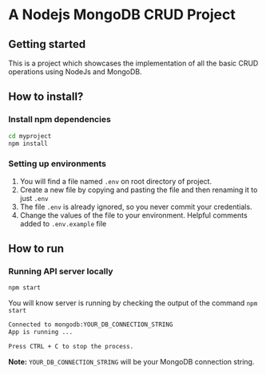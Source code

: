 # A Nodejs MongoDB CRUD Project

## Getting started
This is a project which showcases the implementation of all the basic CRUD operations using NodeJs and MongoDB.

## How to install?
### Install npm dependencies
```bash
cd myproject
npm install
```

### Setting up environments

1.  You will find a file named `.env` on root directory of project.
2.  Create a new file by copying and pasting the file and then renaming it to just `.env`
3.  The file `.env` is already ignored, so you never commit your credentials.
4.  Change the values of the file to your environment. Helpful comments added to `.env.example` file 

## How to run

### Running  API server locally

```bash
npm start
```

You will know server is running by checking the output of the command `npm start`

```bash
Connected to mongodb:YOUR_DB_CONNECTION_STRING
App is running ...

Press CTRL + C to stop the process.
```
**Note:**  `YOUR_DB_CONNECTION_STRING` will be your MongoDB connection string.